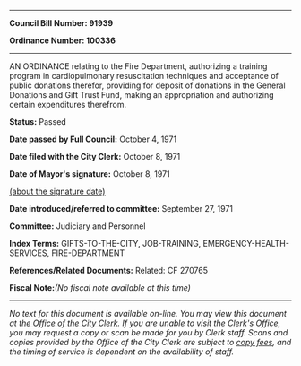 

********

**Council Bill Number: 91939**
   
**Ordinance Number: 100336**
********

 AN ORDINANCE relating to the Fire Department, authorizing a training program in cardiopulmonary resuscitation techniques and acceptance of public donations therefor, providing for deposit of donations in the General Donations and Gift Trust Fund, making an appropriation and authorizing certain expenditures therefrom.

**Status:** Passed
   
**Date passed by Full Council:** October 4, 1971
   
**Date filed with the City Clerk:** October 8, 1971
   
**Date of Mayor's signature:** October 8, 1971
   
[(about the signature date)](/~public/approvaldate.htm)
   
   
   
**Date introduced/referred to committee:** September 27, 1971
   
**Committee:** Judiciary and Personnel
   
   
**Index Terms:** GIFTS-TO-THE-CITY, JOB-TRAINING, EMERGENCY-HEALTH-SERVICES, FIRE-DEPARTMENT

**References/Related Documents:** Related: CF 270765

**Fiscal Note:**_(No fiscal note available at this time)_
********

_No text for this document is available on-line. You may view this document at [the Office of the City Clerk](http://www.seattle.gov/leg/clerk/contactUs.htm). If you are unable to visit the Clerk's Office, you may request a copy or scan be made for you by Clerk staff. Scans and copies provided by the Office of the City Clerk are subject to [copy fees](http://clerk.seattle.gov/~public/clerkfees.htm), and the timing of service is dependent on the availability of staff._

